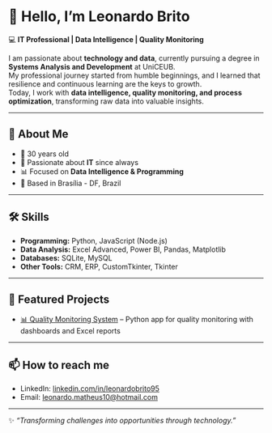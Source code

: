 # 👋 Hello, I’m Leonardo Brito  

💻 **IT Professional | Data Intelligence | Quality Monitoring**  

I am passionate about **technology and data**, currently pursuing a degree in **Systems Analysis and Development** at UniCEUB.  
My professional journey started from humble beginnings, and I learned that resilience and continuous learning are the keys to growth.  
Today, I work with **data intelligence, quality monitoring, and process optimization**, transforming raw data into valuable insights.  

---

## 🚀 About Me  
- 🎂 30 years old  
- 🎯 Passionate about **IT** since always  
- 📊 Focused on **Data Intelligence & Programming**  
- 📍 Based in Brasília - DF, Brazil  

---

## 🛠️ Skills  
- **Programming:** Python, JavaScript (Node.js)  
- **Data Analysis:** Excel Advanced, Power BI, Pandas, Matplotlib  
- **Databases:** SQLite, MySQL
- **Other Tools:** CRM, ERP, CustomTkinter, Tkinter  

---

## 📂 Featured Projects  
- [📊 Quality Monitoring System](https://github.com/Leonardobrito95/monitoria-qualidade) – Python app for quality monitoring with dashboards and Excel reports  

---

## 📫 How to reach me  
- LinkedIn: [linkedin.com/in/leonardobrito95](https://linkedin.com/in/leonardobrito95)  
- Email: leonardo.matheus10@hotmail.com  

---
✨ *“Transforming challenges into opportunities through technology.”*  
